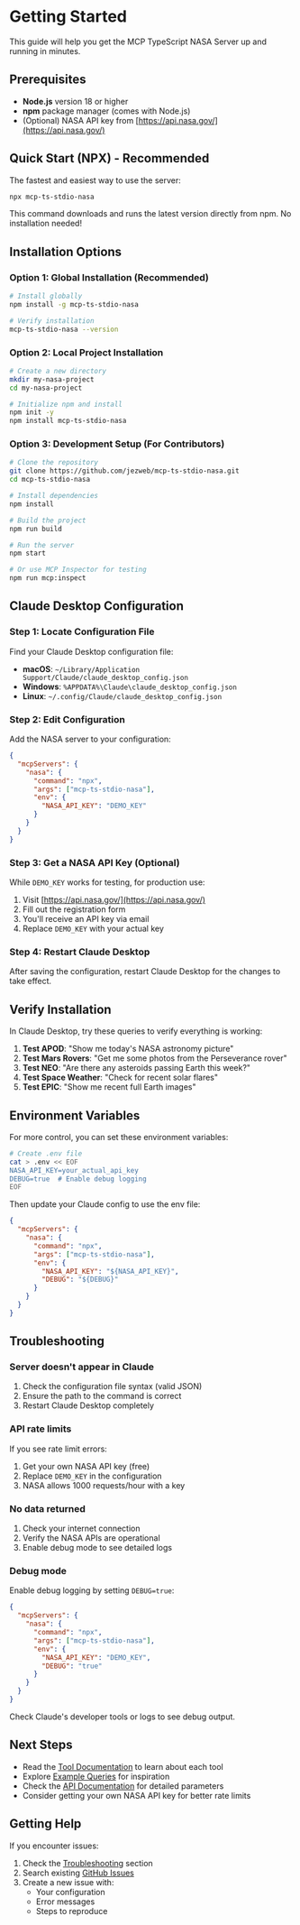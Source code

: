 # Getting Started

This guide will help you get the MCP TypeScript NASA Server up and running in minutes.

## Prerequisites

- **Node.js** version 18 or higher
- **npm** package manager (comes with Node.js)
- (Optional) NASA API key from [https://api.nasa.gov/](https://api.nasa.gov/)

## Quick Start (NPX) - Recommended

The fastest and easiest way to use the server:

```bash
npx mcp-ts-stdio-nasa
```

This command downloads and runs the latest version directly from npm. No installation needed!

## Installation Options

### Option 1: Global Installation (Recommended)

```bash
# Install globally
npm install -g mcp-ts-stdio-nasa

# Verify installation
mcp-ts-stdio-nasa --version
```

### Option 2: Local Project Installation

```bash
# Create a new directory
mkdir my-nasa-project
cd my-nasa-project

# Initialize npm and install
npm init -y
npm install mcp-ts-stdio-nasa
```

### Option 3: Development Setup (For Contributors)

```bash
# Clone the repository
git clone https://github.com/jezweb/mcp-ts-stdio-nasa.git
cd mcp-ts-stdio-nasa

# Install dependencies
npm install

# Build the project
npm run build

# Run the server
npm start

# Or use MCP Inspector for testing
npm run mcp:inspect
```

## Claude Desktop Configuration

### Step 1: Locate Configuration File

Find your Claude Desktop configuration file:

- **macOS**: `~/Library/Application Support/Claude/claude_desktop_config.json`
- **Windows**: `%APPDATA%\Claude\claude_desktop_config.json`
- **Linux**: `~/.config/Claude/claude_desktop_config.json`

### Step 2: Edit Configuration

Add the NASA server to your configuration:

```json
{
  "mcpServers": {
    "nasa": {
      "command": "npx",
      "args": ["mcp-ts-stdio-nasa"],
      "env": {
        "NASA_API_KEY": "DEMO_KEY"
      }
    }
  }
}
```

### Step 3: Get a NASA API Key (Optional)

While `DEMO_KEY` works for testing, for production use:

1. Visit [https://api.nasa.gov/](https://api.nasa.gov/)
2. Fill out the registration form
3. You'll receive an API key via email
4. Replace `DEMO_KEY` with your actual key

### Step 4: Restart Claude Desktop

After saving the configuration, restart Claude Desktop for the changes to take effect.

## Verify Installation

In Claude Desktop, try these queries to verify everything is working:

1. **Test APOD**: "Show me today's NASA astronomy picture"
2. **Test Mars Rovers**: "Get me some photos from the Perseverance rover"
3. **Test NEO**: "Are there any asteroids passing Earth this week?"
4. **Test Space Weather**: "Check for recent solar flares"
5. **Test EPIC**: "Show me recent full Earth images"

## Environment Variables

For more control, you can set these environment variables:

```bash
# Create .env file
cat > .env << EOF
NASA_API_KEY=your_actual_api_key
DEBUG=true  # Enable debug logging
EOF
```

Then update your Claude config to use the env file:

```json
{
  "mcpServers": {
    "nasa": {
      "command": "npx",
      "args": ["mcp-ts-stdio-nasa"],
      "env": {
        "NASA_API_KEY": "${NASA_API_KEY}",
        "DEBUG": "${DEBUG}"
      }
    }
  }
}
```

## Troubleshooting

### Server doesn't appear in Claude

1. Check the configuration file syntax (valid JSON)
2. Ensure the path to the command is correct
3. Restart Claude Desktop completely

### API rate limits

If you see rate limit errors:
1. Get your own NASA API key (free)
2. Replace `DEMO_KEY` in the configuration
3. NASA allows 1000 requests/hour with a key

### No data returned

1. Check your internet connection
2. Verify the NASA APIs are operational
3. Enable debug mode to see detailed logs

### Debug mode

Enable debug logging by setting `DEBUG=true`:

```json
{
  "mcpServers": {
    "nasa": {
      "command": "npx",
      "args": ["mcp-ts-stdio-nasa"],
      "env": {
        "NASA_API_KEY": "DEMO_KEY",
        "DEBUG": "true"
      }
    }
  }
}
```

Check Claude's developer tools or logs to see debug output.

## Next Steps

- Read the [Tool Documentation](../api/tools.md) to learn about each tool
- Explore [Example Queries](examples.md) for inspiration
- Check the [API Documentation](../api/tools.md) for detailed parameters
- Consider getting your own NASA API key for better rate limits

## Getting Help

If you encounter issues:

1. Check the [Troubleshooting](#troubleshooting) section
2. Search existing [GitHub Issues](https://github.com/jezweb/mcp-ts-stdio-nasa/issues)
3. Create a new issue with:
   - Your configuration
   - Error messages
   - Steps to reproduce